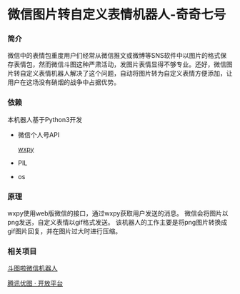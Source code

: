 # 微信图片转自定义表情机器人-奇奇七号

### 简介

微信中的表情包重度用户们经常从微信推文或微博等SNS软件中以图片的格式保存表情包，然而微信斗图这种严肃活动，发图片表情显得不够专业。还好，微信图片转自定义表情机器人解决了这个问题，自动将图片转为自定义表情方便添加，让用户在这场没有硝烟的战争中占据优势。

### 依赖

本机器人基于Python3开发

* 微信个人号API

	[wxpy](https://github.com/youfou/wxpy)

* PIL

* os

### 原理

wxpy使用web版微信的接口，通过wxpy获取用户发送的消息。
微信会将图片以png发送，自定义表情以gif格式发送。
该机器人的工作主要是将png图片转换成gif图片回复，并在图片过大时进行压缩。

### 相关项目

[斗图啦微信机器人](https://www.doutula.com/faq)

[腾讯优图 · 开放平台](http://open.youtu.qq.com/welcome/index)


